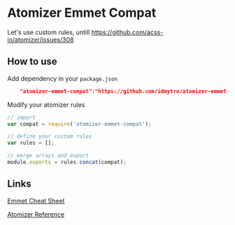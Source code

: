 # Atomizer Emmet Compat

Let's use custom rules, untill https://github.com/acss-io/atomizer/issues/308

## How to use

Add dependency in your `package.json`

```json
    "atomizer-emmet-compat":"https://github.com/idmytro/atomizer-emmet-compat.git"
```

Modify your atomizer rules

```js
// import
var compat = require('atomizer-emmet-compat');

// define your custom rules
var rules = [];

// merge arrays and export
module.exports = rules.concat(compat);
```

## Links

[Emmet Cheat Sheet](https://docs.emmet.io/cheat-sheet/)

[Atomizer Reference](https://acss.io/reference/)

